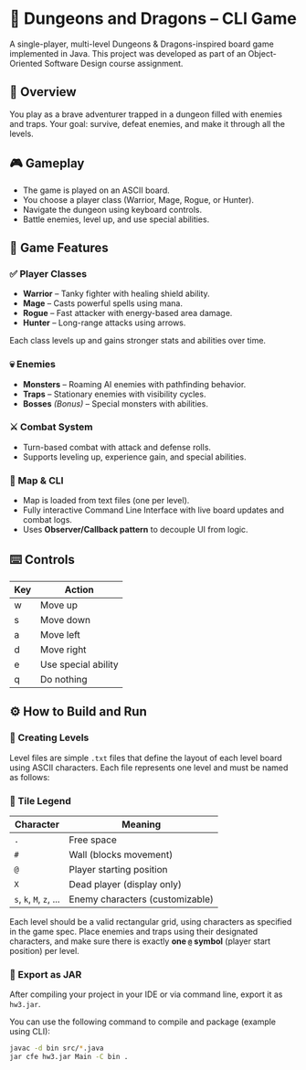 # 🐉 Dungeons and Dragons – CLI Game

A single-player, multi-level Dungeons & Dragons-inspired board game implemented in Java. This project was developed as part of an Object-Oriented Software Design course assignment.

## 📜 Overview

You play as a brave adventurer trapped in a dungeon filled with enemies and traps. Your goal: survive, defeat enemies, and make it through all the levels.

## 🎮 Gameplay

- The game is played on an ASCII board.
- You choose a player class (Warrior, Mage, Rogue, or Hunter).
- Navigate the dungeon using keyboard controls.
- Battle enemies, level up, and use special abilities.

## 🧩 Game Features

### ✅ Player Classes
- **Warrior** – Tanky fighter with healing shield ability.
- **Mage** – Casts powerful spells using mana.
- **Rogue** – Fast attacker with energy-based area damage.
- **Hunter** – Long-range attacks using arrows.

Each class levels up and gains stronger stats and abilities over time.

### 💀 Enemies
- **Monsters** – Roaming AI enemies with pathfinding behavior.
- **Traps** – Stationary enemies with visibility cycles.
- **Bosses** *(Bonus)* – Special monsters with abilities.

### ⚔️ Combat System
- Turn-based combat with attack and defense rolls.
- Supports leveling up, experience gain, and special abilities.

### 🧱 Map & CLI
- Map is loaded from text files (one per level).
- Fully interactive Command Line Interface with live board updates and combat logs.
- Uses **Observer/Callback pattern** to decouple UI from logic.

## ⌨️ Controls

| Key | Action              |
|-----|---------------------|
| w   | Move up             |
| s   | Move down           |
| a   | Move left           |
| d   | Move right          |
| e   | Use special ability |
| q   | Do nothing          |

## ⚙️ How to Build and Run

### 📝 Creating Levels

Level files are simple `.txt` files that define the layout of each level board using ASCII characters. Each file represents one level and must be named as follows:
### 📌 Tile Legend

| Character | Meaning                                |
|-----------|----------------------------------------|
| `.`       | Free space                             |
| `#`       | Wall (blocks movement)                 |
| `@`       | Player starting position               |
| `X`       | Dead player (display only)             |
| `s`, `k`, `M`, `z`, ... | Enemy characters (customizable) |

Each level should be a valid rectangular grid, using characters as specified in the game spec. Place enemies and traps using their designated characters, and make sure there is exactly **one `@` symbol** (player start position) per level.

### 🔨 Export as JAR

After compiling your project in your IDE or via command line, export it as `hw3.jar`.

You can use the following command to compile and package (example using CLI):
```bash
javac -d bin src/*.java
jar cfe hw3.jar Main -C bin .
